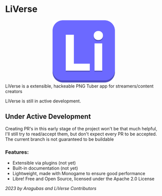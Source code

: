 # LiVerse
<center>
	<img src="Assets/logo.svg" width="200px" />
</center>
LiVerse is a extensible, hackeable PNG Tuber app for streamers/content creators

LiVerse is still in active development.


## Under Active Development
Creating PR's in this early stage of the project won't be that much helpful, I'll still try to read/accept them, but don't expect every PR to be accepted.
The current branch is not guaranteed to be buildable

### Features:
 - Extensible via plugins (not yet)
 - Built-in documentation (not yet)
 - Lightweight, made with Monogame to ensure good performance
 - Libre! Free and Open Source, licensed under the Apache 2.0 License

*2023 by Aragubas and LiVerse Contributors*